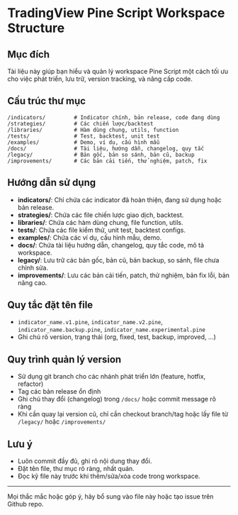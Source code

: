 # TradingView Pine Script Workspace Structure

## Mục đích

Tài liệu này giúp bạn hiểu và quản lý workspace Pine Script một cách tối ưu cho việc phát triển, lưu trữ, version tracking, và nâng cấp code.

## Cấu trúc thư mục

```
/indicators/         # Indicator chính, bản release, code đang dùng
/strategies/         # Các chiến lược/backtest
/libraries/          # Hàm dùng chung, utils, function
/tests/              # Test, backtest, unit test
/examples/           # Demo, ví dụ, cấu hình mẫu
/docs/               # Tài liệu, hướng dẫn, changelog, quy tắc
/legacy/             # Bản gốc, bản so sánh, bản cũ, backup
/improvements/       # Các bản cải tiến, thử nghiệm, patch, fix
```

## Hướng dẫn sử dụng

- **indicators/**: Chỉ chứa các indicator đã hoàn thiện, đang sử dụng hoặc bản release.
- **strategies/**: Chứa các file chiến lược giao dịch, backtest.
- **libraries/**: Chứa các hàm dùng chung, file function, utils.
- **tests/**: Chứa các file kiểm thử, unit test, backtest configs.
- **examples/**: Chứa các ví dụ, cấu hình mẫu, demo.
- **docs/**: Chứa tài liệu hướng dẫn, changelog, quy tắc code, mô tả workspace.
- **legacy/**: Lưu trữ các bản gốc, bản cũ, bản backup, so sánh, file chưa chỉnh sửa.
- **improvements/**: Lưu các bản cải tiến, patch, thử nghiệm, bản fix lỗi, bản nâng cao.

## Quy tắc đặt tên file

- `indicator_name.v1.pine`, `indicator_name.v2.pine`, `indicator_name.backup.pine`, `indicator_name.experimental.pine`
- Ghi chú rõ version, trạng thái (org, fixed, test, backup, improved, ...)

## Quy trình quản lý version

- Sử dụng git branch cho các nhánh phát triển lớn (feature, hotfix, refactor)
- Tag các bản release ổn định
- Ghi chú thay đổi (changelog) trong `/docs/` hoặc commit message rõ ràng
- Khi cần quay lại version cũ, chỉ cần checkout branch/tag hoặc lấy file từ `/legacy/` hoặc `/improvements/`

## Lưu ý

- Luôn commit đầy đủ, ghi rõ nội dung thay đổi.
- Đặt tên file, thư mục rõ ràng, nhất quán.
- Đọc kỹ file này trước khi thêm/sửa/xóa code trong workspace.

---
Mọi thắc mắc hoặc góp ý, hãy bổ sung vào file này hoặc tạo issue trên Github repo.
